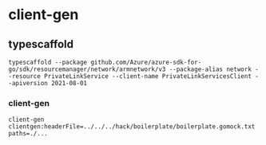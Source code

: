 # client-gen

## typescaffold

```shell
typescaffold --package github.com/Azure/azure-sdk-for-go/sdk/resourcemanager/network/armnetwork/v3 --package-alias network --resource PrivateLinkService --client-name PrivateLinkServicesClient --apiversion 2021-08-01
```

### client-gen

```shell
client-gen clientgen:headerFile=../../../hack/boilerplate/boilerplate.gomock.txt paths=./...
```